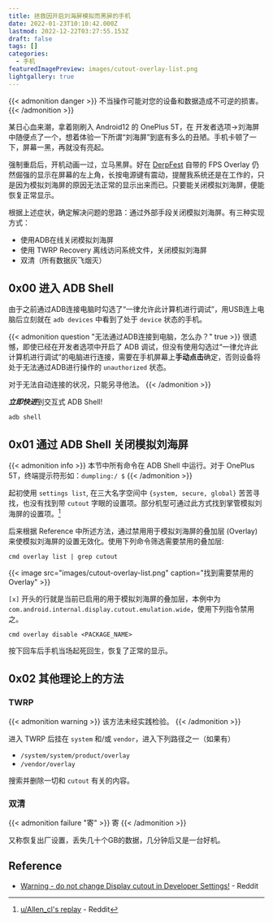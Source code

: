 ```yaml
---
title: 拯救因开启刘海屏模拟而黑屏的手机
date: 2022-01-23T10:10:42.000Z
lastmod: 2022-12-22T03:27:55.153Z
draft: false
tags: []
categories:
  - 手机
featuredImagePreview: images/cutout-overlay-list.png
lightgallery: true
---
```


{{< admonition danger >}}
不当操作可能对您的设备和数据造成不可逆的损害。
{{< /admonition >}}

某日心血来潮，拿着刚刷入 Android12 的 OnePlus 5T，在 开发者选项->刘海屏 中随便点了一个，想着体验一下所谓“刘海屏”到底有多么的丑陋。手机卡顿了一下，屏幕一黑，再就没有亮起。

<!--more-->

强制重启后，开机动画一过，立马黑屏。好在 [DerpFest](https://derpfest.org/) 自带的 FPS Overlay 仍然倔强的显示在屏幕的左上角，长按电源键有震动，提醒我系统还是在工作的，只是因为模拟刘海屏的原因无法正常的显示出来而已。只要能关闭模拟刘海屏，便能恢复正常显示。

根据上述症状，确定解决问题的思路：通过外部手段关闭模拟刘海屏。有三种实现方式：

- 使用ADB在线关闭模拟刘海屏
- 使用 TWRP Recovery 离线访问系统文件，关闭模拟刘海屏
- 双清（所有数据灰飞烟灭）

## 0x00 进入 ADB Shell

由于之前通过ADB连接电脑时勾选了“一律允许此计算机进行调试”，用USB连上电脑后立刻就在 `adb devices` 中看到了处于 `device` 状态的手机。

{{< admonition question "无法通过ADB连接到电脑，怎么办？" true >}}
很遗憾，即使已经在开发者选项中开启了 ADB 调试，但没有使用勾选过“一律允许此计算机进行调试”的电脑进行连接，需要在手机屏幕上**手动点击**确定，否则设备将处于无法通过ADB进行操作的 `unauthorized` 状态。

对于无法自动连接的状况，只能另寻他法。
{{< /admonition >}}

***立即快进***到交互式 ADB Shell!

```shell
adb shell
```

## 0x01 通过 ADB Shell 关闭模拟刘海屏

{{< admonition info >}}
本节中所有命令在 ADB Shell 中运行。对于 OnePlus 5T，终端提示符形如：`dumpling:/ $`
{{< /admonition >}}

起初使用 `settings list`, 在三大名字空间中 `{system, secure, global}` 苦苦寻找，也没有找到带 `cutout` 字眼的设置项。部分机型可通过此方式找到掌管模拟刘海屏的设置项。[^1]

后来根据 Reference 中所述方法，通过禁用用于模拟刘海屏的叠加层 (Overlay) 来使模拟刘海屏的设置无效化。使用下列命令筛选需要禁用的叠加层:

```shell
cmd overlay list | grep cutout
```

{{< image src="images/cutout-overlay-list.png" caption="找到需要禁用的 Overlay" >}}

`[x]` 开头的行就是当前已启用的用于模拟刘海屏的叠加层，本例中为 `com.android.internal.display.cutout.emulation.wide`，使用下列指令禁用之。

```shell
cmd overlay disable <PACKAGE_NAME>
```

按下回车后手机当场起死回生，恢复了正常的显示。

## 0x02 其他理论上的方法

### TWRP

{{< admonition warning >}}
该方法未经实践检验。
{{< /admonition >}}

进入 TWRP 后挂在 `system` 和/或 `vendor`，进入下列路径之一（如果有）

- `/system/system/product/overlay`
- `/vendor/overlay`

搜索并删除一切和 `cutout` 有关的内容。

### 双清

{{< admonition failure "寄" >}}
寄
{{< /admonition >}}

又称恢复出厂设置，丢失几十个GB的数据，几分钟后又是一台好机。

## Reference

- [Warning - do not change Display cutout in Developer Settings!](https://www.reddit.com/r/Xiaomi/comments/iskxed) - Reddit

[^1]: [u/Allen_cl's replay](https://www.reddit.com/r/Xiaomi/comments/iskxed/comment/g5couwa) - Reddit
